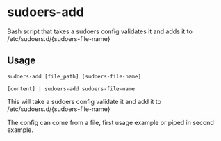 # sudoers-add

Bash script that takes a sudoers config validates it and adds it to /etc/sudoers.d/{sudoers-file-name}

## Usage

`sudoers-add [file_path] [sudoers-file-name]`

`[content] | sudoers-add sudoers-file-name`

This will take a sudoers config validate it and add it to /etc/sudoers.d/{sudoers-file-name}

The config can come from a file, first usage example or piped in second example.
